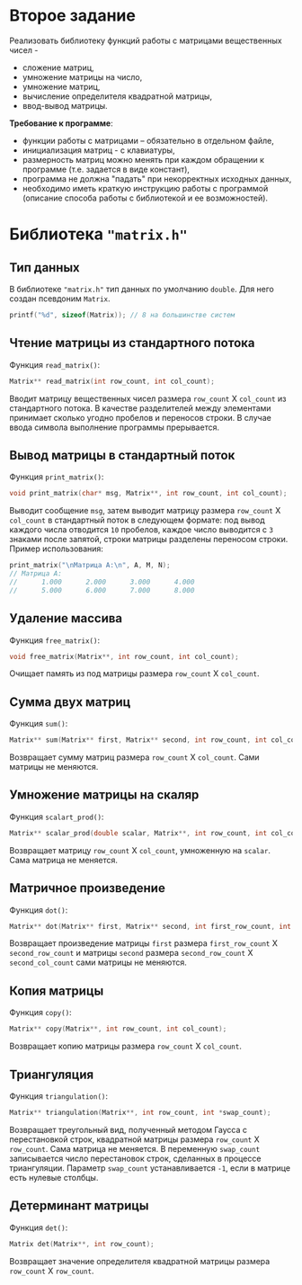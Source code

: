 # Второе задание
Реализовать библиотеку функций работы с матрицами вещественных чисел -
- сложение матриц,
- умножение матрицы на число,
- умножение матриц,
- вычисление определителя квадратной матрицы,
- ввод-вывод матрицы.

**Требование к программе**:
- функции работы с матрицами – обязательно в отдельном файле,
- инициализация матриц - с клавиатуры,
- размерность матриц можно менять при каждом обращении к программе (т.е. задается в виде констант),
- программа не должна "падать" при некорректных исходных данных,
- необходимо иметь краткую инструкцию работы с программой (описание способа работы с библиотекой и ее возможностей).

#  Библиотека `"matrix.h"`
## Тип данных
В библиотеке `"matrix.h"` тип данных по умолчанию `double`. Для него создан псевдоним `Matrix`.
```C
printf("%d", sizeof(Matrix)); // 8 на большинстве систем
```
## Чтение матрицы из стандартного потока
Функция `read_matrix()`:
```C
Matrix** read_matrix(int row_count, int col_count);
```
Вводит матрицу вещественных чисел размера `row_count` X `col_count` из стандартного потока. В качестве разделителей между элементами принимает сколько угодно пробелов и переносов строки. В случае ввода символа выполнение программы прерывается.
## Вывод матрицы в стандартный поток
Функция `print_matrix()`:
```C
void print_matrix(char* msg, Matrix**, int row_count, int col_count);
```
Выводит сообщение `msg`, затем выводит матрицу размера `row_count` X `col_count`  в стандартный поток в следующем формате: под вывод каждого числа отводится `10` пробелов, каждое число выводится с `3` знаками после запятой, строки матрицы разделены переносом строки.
Пример использования:
```C
print_matrix("\nМатрица A:\n", A, M, N);
// Матрица A:
//      1.000      2.000      3.000      4.000 
//      5.000      6.000      7.000      8.000
```
## Удаление массива
Функция `free_matrix()`:
```C
void free_matrix(Matrix**, int row_count, int col_count);
```
Очищает память из под матрицы размера `row_count` X `col_count`.
## Сумма двух матриц
Функция `sum()`:
```C
Matrix** sum(Matrix** first, Matrix** second, int row_count, int col_count);
```
Возвращает сумму матриц размера `row_count` X `col_count`. Сами матрицы не меняются.
## Умножение матрицы на скаляр
Функция `scalart_prod()`:
```C
Matrix** scalar_prod(double scalar, Matrix**, int row_count, int col_count);
```
Возвращает матрицу `row_count` X `col_count`, умноженную на `scalar`. Сама матрица не меняется.
## Матричное произведение
Функция `dot()`:
```C
Matrix** dot(Matrix** first, Matrix** second, int first_row_count, int second_row_count, int second_col_count);
```
Возвращает произведение матрицы `first` размера `first_row_count` X `second_row_count`
и матрицы `second` размера `second_row_count` X `second_col_count` сами матрицы не меняются.
## Копия матрицы
Функция `copy()`:
```C
Matrix** copy(Matrix**, int row_count, int col_count);
```
Возвращает копию матрицы размера `row_count` X `col_count`.
## Триангуляция
Функция `triangulation()`:
```C
Matrix** triangulation(Matrix**, int row_count, int *swap_count);
```
Возвращает треугольный вид, полученный методом Гаусса с перестановкой строк, квадратной матрицы размера `row_count` X `row_count`. Сама матрица не меняется. В переменную  `swap_count` записывается число перестановок строк, сделанных в процессе триангуляции. Параметр `swap_count` устанавливается `-1`, если в матрице есть нулевые столбцы.
## Детерминант матрицы
Функция `det()`:
```C
Matrix det(Matrix**, int row_count);
```
Возвращает значение определителя квадратной матрицы размера  `row_count` X `row_count`.
